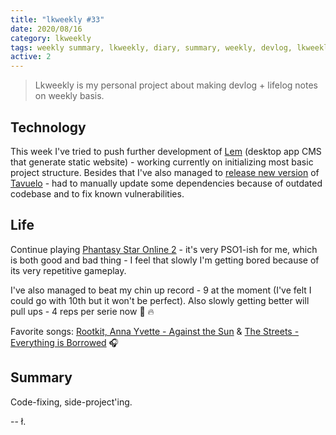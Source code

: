 ```yaml
---
title: "lkweekly #33"
date: 2020/08/16
category: lkweekly
tags: weekly summary, lkweekly, diary, summary, weekly, devlog, lkweekly2020
active: 2
---
```


> Lkweekly is my personal project about making devlog + lifelog notes on weekly basis.

## Technology

This week I've tried to push further development of [Lem](https://lem.pub) (desktop app CMS that generate static website) - working currently on initializing most basic project structure. Besides that I've also managed to [release new version](https://lukaszkups.net/notes/tavuelo-0124-release-notes/) of [Tavuelo](https://github.com/lukaszkups/tavuelo) - had to manually update some dependencies because of outdated codebase and to fix known vulnerabilities.

## Life

Continue playing [Phantasy Star Online 2](https://store.steampowered.com/app/1056640/Phantasy_Star_Online_2/) - it's very PSO1-ish for me, which is both good and bad thing - I feel that slowly I'm getting bored because of its very repetitive gameplay.

I've also managed to beat my chin up record - 9 at the moment (I've felt I could go with 10th but it won't be perfect). Also slowly getting better will pull ups - 4 reps per serie now 💪 🔥

Favorite songs: [Rootkit, Anna Yvette - Against the Sun](https://open.spotify.com/track/1suR7O1Coqso76HSw1zVa9?si=nCv81HCgQiigwBKynP4wmQ) & [The Streets - Everything is Borrowed](https://open.spotify.com/track/2BKO62jJN0ZgaeL5GrGIsr?si=2wEiKFHkTZybGRfXMQeyWA) 🎧

## Summary

Code-fixing, side-project'ing.

-- ł.
